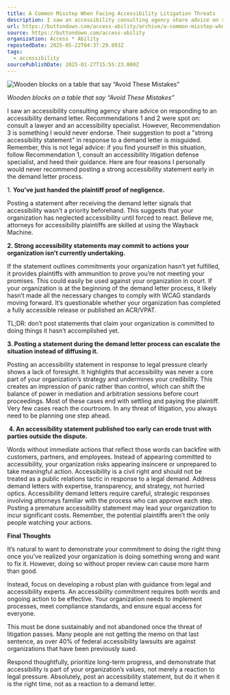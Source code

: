```yaml
---
title: A Common Misstep When Facing Accessibility Litigation Threats
description: I saw an accessibility consulting agency share advice on responding to an accessibility demand letter. Recommendations 1 and 2 were spot on: consult a lawyer and an accessibility specialist. However, Recommendation 3 is something I would never endors
url: https://buttondown.com/access-ability/archive/a-common-misstep-when-facing-accessibility/
source: https://buttondown.com/access-ability
organization: Access * Ability
repostedDate: 2025-05-22T04:37:29.893Z
tags:
  - accessibility
sourcePublishDate: 2025-01-27T15:55:23.000Z
---
```


![Wooden blocks on a table that say “Avoid These Mistakes”](https://assets.buttondown.email/images/8a2bf389-293a-4007-a639-db190fda24de.jpeg?w=960&fit=max)

*Wooden blocks on a table that say “Avoid These Mistakes”*

I saw an accessibility consulting agency share advice on responding to an accessibility demand letter. Recommendations 1 and 2 were spot on: consult a lawyer and an accessibility specialist. However, Recommendation 3 is something I would never endorse. Their suggestion to post a "strong accessibility statement" in response to a demand letter is misguided. Remember, this is not legal advice: if you find yourself in this situation, follow Recommendation 1, consult an accessibility litigation defense specialist, and heed their guidance. Here are four reasons I personally would never recommend posting a strong accessibility statement early in the demand letter process.

1\. **You've just handed the plaintiff proof of negligence.**

Posting a statement after receiving the demand letter signals that accessibility wasn’t a priority beforehand. This suggests that your organization has neglected accessibility until forced to react. Believe me, attorneys for accessibility plaintiffs are skilled at using the Wayback Machine.

**2\. Strong accessibility statements may commit to actions your organization isn’t currently undertaking.**

If the statement outlines commitments your organization hasn’t yet fulfilled, it provides plaintiffs with ammunition to prove you’re not meeting your promises. This could easily be used against your organization in court. If your organization is at the beginning of the demand letter process, it likely hasn’t made all the necessary changes to comply with WCAG standards moving forward. It’s questionable whether your organization has completed a fully accessible release or published an ACR/VPAT.

TL;DR: don’t post statements that claim your organization is committed to doing things it hasn’t accomplished yet.

**3\. Posting a statement during the demand letter process can escalate the situation instead of diffusing it.**

Posting an accessibility statement in response to legal pressure clearly shows a lack of foresight. It highlights that accessibility was never a core part of your organization’s strategy and undermines your credibility. This creates an impression of panic rather than control, which can shift the balance of power in mediation and arbitration sessions before court proceedings. Most of these cases end with settling and paying the plaintiff. Very few cases reach the courtroom. In any threat of litigation, you always need to be planning one step ahead.

 **4. An accessibility statement published too early can erode trust with parties outside the dispute.**

Words without immediate actions that reflect those words can backfire with customers, partners, and employees. Instead of appearing committed to accessibility, your organization risks appearing insincere or unprepared to take meaningful action. Accessibility is a civil right and should not be treated as a public relations tactic in response to a legal demand. Address demand letters with expertise, transparency, and strategy, not hurried optics. Accessibility demand letters require careful, strategic responses involving attorneys familiar with the process who can approve each step. Posting a premature accessibility statement may lead your organization to incur significant costs. Remember, the potential plaintiffs aren’t the only people watching your actions.

**Final Thoughts** 

It’s natural to want to demonstrate your commitment to doing the right thing once you’ve realized your organization is doing something wrong and want to fix it. However, doing so without proper review can cause more harm than good.

Instead, focus on developing a robust plan with guidance from legal and accessibility experts. An accessibility commitment requires both words and ongoing action to be effective. Your organization needs to implement processes, meet compliance standards, and ensure equal access for everyone.

This must be done sustainably and not abandoned once the threat of litigation passes. Many people are not getting the memo on that last sentence, as over 40% of federal accessibility lawsuits are against organizations that have been previously sued. 

Respond thoughtfully, prioritize long-term progress, and demonstrate that accessibility is part of your organization’s values, not merely a reaction to legal pressure. Absolutely, post an accessibility statement, but do it when it is the right time, not as a reaction to a demand letter.